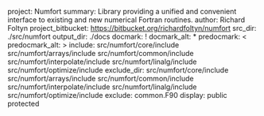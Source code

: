project: Numfort
summary:    Library providing a unified and convenient interface to
            existing and new numerical Fortran routines.
author: Richard Foltyn
project_bitbucket: https://bitbucket.org/richardfoltyn/numfort
src_dir: ./src/numfort
output_dir: ./docs
docmark: !
docmark_alt: *
predocmark: <
predocmark_alt: >
include:    src/numfort/core/include
            src/numfort/arrays/include
            src/numfort/common/include
            src/numfort/interpolate/include
            src/numfort/linalg/include
            src/numfort/optimize/include
exclude_dir:    src/numfort/core/include
                src/numfort/arrays/include
                src/numfort/common/include
                src/numfort/interpolate/include
                src/numfort/linalg/include
                src/numfort/optimize/include
exclude: common.F90
display: public
         protected
